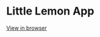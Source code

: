 # Little Lemon App

<a href="https://mylittlelemonapp.netlify.app" target="_blank">View in browser</a>
